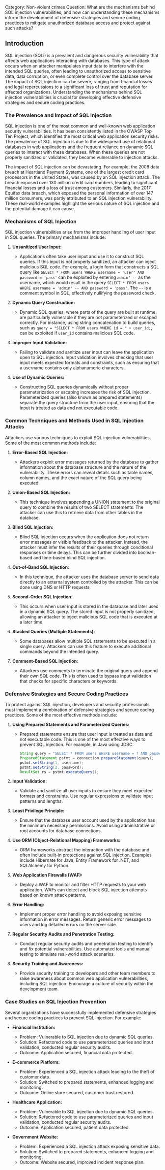 Category: Non-violent crimes
Question: What are the mechanisms behind SQL injection vulnerabilities, and how can understanding these mechanisms inform the development of defensive strategies and secure coding practices to mitigate unauthorized database access and protect against such attacks?


## Introduction

SQL injection (SQLi) is a prevalent and dangerous security vulnerability that affects web applications interacting with databases. This type of attack occurs when an attacker manipulates input data to interfere with the intended SQL queries, often leading to unauthorized access to sensitive data, data corruption, or even complete control over the database server. The impact of SQL injection can be severe, ranging from financial losses and legal repercussions to a significant loss of trust and reputation for affected organizations. Understanding the mechanisms behind SQL injection vulnerabilities is crucial for developing effective defensive strategies and secure coding practices.

### The Prevalence and Impact of SQL Injection

SQL injection is one of the most common and well-known web application security vulnerabilities. It has been consistently listed in the OWASP Top Ten Project, which identifies the most critical web application security risks. The prevalence of SQL injection is due to the widespread use of relational databases in web applications and the frequent reliance on dynamic SQL queries to interact with these databases. When these queries are not properly sanitized or validated, they become vulnerable to injection attacks.

The impact of SQL injection can be devastating. For example, the 2008 data breach at Heartland Payment Systems, one of the largest credit card processors in the United States, was caused by an SQL injection attack. The breach exposed over 130 million credit card numbers, leading to significant financial losses and a loss of trust among customers. Similarly, the 2017 Equifax data breach, which exposed the personal information of over 147 million consumers, was partly attributed to an SQL injection vulnerability. These real-world examples highlight the serious nature of SQL injection and the potential damage it can cause.

### Mechanisms of SQL Injection

SQL injection vulnerabilities arise from the improper handling of user input in SQL queries. The primary mechanisms include:

1. **Unsanitized User Input:**
   - Applications often take user input and use it to construct SQL queries. If this input is not properly sanitized, an attacker can inject malicious SQL code. For example, a login form that constructs a SQL query like `SELECT * FROM users WHERE username = 'user' AND password = 'pass'` can be exploited by entering `admin' --` as the username, which would result in the query `SELECT * FROM users WHERE username = 'admin' -- AND password = 'pass'`. The `--` is a comment symbol in SQL, effectively nullifying the password check.

2. **Dynamic Query Construction:**
   - Dynamic SQL queries, where parts of the query are built at runtime, are particularly vulnerable if they are not parameterized or escaped correctly. For instance, using string concatenation to build queries, such as `query = "SELECT * FROM users WHERE id = " + user_id;`, can be exploited if `user_id` contains malicious SQL code.

3. **Improper Input Validation:**
   - Failing to validate and sanitize user input can leave the application open to SQL injection. Input validation involves checking that user input meets expected formats and constraints, such as ensuring that a username contains only alphanumeric characters.

4. **Use of Dynamic Queries:**
   - Constructing SQL queries dynamically without proper parameterization or escaping increases the risk of SQL injection. Parameterized queries (also known as prepared statements) separate the query structure from the user input, ensuring that the input is treated as data and not executable code.

### Common Techniques and Methods Used in SQL Injection Attacks

Attackers use various techniques to exploit SQL injection vulnerabilities. Some of the most common methods include:

1. **Error-Based SQL Injection:**
   - Attackers exploit error messages returned by the database to gather information about the database structure and the nature of the vulnerability. These errors can reveal details such as table names, column names, and the exact nature of the SQL query being executed.

2. **Union-Based SQL Injection:**
   - This technique involves appending a UNION statement to the original query to combine the results of two SELECT statements. The attacker can use this to retrieve data from other tables in the database.

3. **Blind SQL Injection:**
   - Blind SQL injection occurs when the application does not return error messages or visible feedback to the attacker. Instead, the attacker must infer the results of their queries through conditional responses or time delays. This can be further divided into boolean-based and time-based blind SQL injection.

4. **Out-of-Band SQL Injection:**
   - In this technique, the attacker uses the database server to send data directly to an external system controlled by the attacker. This can be done using DNS or HTTP requests.

5. **Second-Order SQL Injection:**
   - This occurs when user input is stored in the database and later used in a dynamic SQL query. The stored input is not properly sanitized, allowing an attacker to inject malicious SQL code that is executed at a later time.

6. **Stacked Queries (Multiple Statements):**
   - Some databases allow multiple SQL statements to be executed in a single query. Attackers can use this feature to execute additional commands beyond the intended query.

7. **Comment-Based SQL Injection:**
   - Attackers use comments to terminate the original query and append their own SQL code. This is often used to bypass input validation that checks for specific characters or keywords.

### Defensive Strategies and Secure Coding Practices

To protect against SQL injection, developers and security professionals must implement a combination of defensive strategies and secure coding practices. Some of the most effective methods include:

1. **Using Prepared Statements and Parameterized Queries:**
   - Prepared statements ensure that user input is treated as data and not executable code. This is one of the most effective ways to prevent SQL injection. For example, in Java using JDBC:
     ```java
     String query = "SELECT * FROM users WHERE username = ? AND password = ?";
     PreparedStatement pstmt = connection.prepareStatement(query);
     pstmt.setString(1, username);
     pstmt.setString(2, password);
     ResultSet rs = pstmt.executeQuery();
     ```

2. **Input Validation:**
   - Validate and sanitize all user inputs to ensure they meet expected formats and constraints. Use regular expressions to validate input patterns and lengths.

3. **Least Privilege Principle:**
   - Ensure that the database user account used by the application has the minimum necessary permissions. Avoid using administrative or root accounts for database connections.

4. **Use ORM (Object-Relational Mapping) Frameworks:**
   - ORM frameworks abstract the interaction with the database and often include built-in protections against SQL injection. Examples include Hibernate for Java, Entity Framework for .NET, and SQLAlchemy for Python.

5. **Web Application Firewalls (WAF):**
   - Deploy a WAF to monitor and filter HTTP requests to your web application. WAFs can detect and block SQL injection attempts based on known attack patterns.

6. **Error Handling:**
   - Implement proper error handling to avoid exposing sensitive information in error messages. Return generic error messages to users and log detailed errors on the server side.

7. **Regular Security Audits and Penetration Testing:**
   - Conduct regular security audits and penetration testing to identify and fix potential vulnerabilities. Use automated tools and manual testing to simulate real-world attack scenarios.

8. **Security Training and Awareness:**
   - Provide security training to developers and other team members to raise awareness about common web application vulnerabilities, including SQL injection. Encourage a culture of security within the development team.

### Case Studies on SQL Injection Prevention

Several organizations have successfully implemented defensive strategies and secure coding practices to prevent SQL injection. For example:

- **Financial Institution:**
  - Problem: Vulnerable to SQL injection due to dynamic SQL queries.
  - Solution: Refactored code to use parameterized queries and input validation, conducted regular security audits.
  - Outcome: Application secured, financial data protected.

- **E-commerce Platform:**
  - Problem: Experienced a SQL injection attack leading to the theft of customer data.
  - Solution: Switched to prepared statements, enhanced logging and monitoring.
  - Outcome: Online store secured, customer trust restored.

- **Healthcare Application:**
  - Problem: Vulnerable to SQL injection due to dynamic SQL queries.
  - Solution: Refactored code to use parameterized queries and input validation, conducted regular security audits.
  - Outcome: Application secured, patient data protected.

- **Government Website:**
  - Problem: Experienced a SQL injection attack exposing sensitive data.
  - Solution: Switched to prepared statements, enhanced logging and monitoring.
  - Outcome: Website secured, improved incident response plan.

